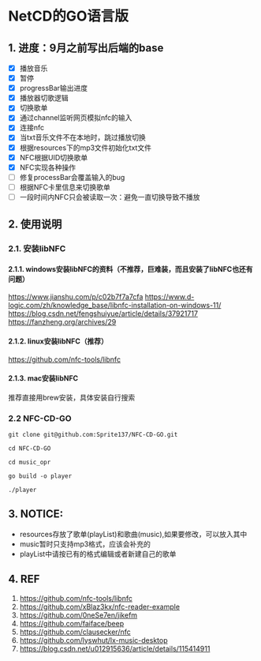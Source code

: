 # NetCD的GO语言版
## 1. 进度：9月之前写出后端的base
- [x] 播放音乐
- [x]  暂停
- [x] progressBar输出进度
- [x]  播放器切歌逻辑
- [x] 切换歌单
- [x] 通过channel监听网页模拟nfc的输入
- [x] 连接nfc
- [x] 当txt音乐文件不在本地时，跳过播放切换
- [x] 根据resources下的mp3文件初始化txt文件
- [x] NFC根据UID切换歌单
- [x] NFC实现各种操作
- [ ] 修复processBar会覆盖输入的bug
- [ ] 根据NFC卡里信息来切换歌单
- [ ] 一段时间内NFC只会被读取一次：避免一直切换导致不播放

## 2. 使用说明
### 2.1. 安装libNFC
 #### 2.1.1. windows安装libNFC的资料（不推荐，巨难装，而且安装了libNFC也还有问题）
https://www.jianshu.com/p/c02b7f7a7cfa
https://www.d-logic.com/zh/knowledge_base/libnfc-installation-on-windows-11/
https://blog.csdn.net/fengshuiyue/article/details/37921717
https://fanzheng.org/archives/29
 #### 2.1.2. linux安装libNFC（推荐）
https://github.com/nfc-tools/libnfc
#### 2.1.3. mac安装libNFC
推荐直接用brew安装，具体安装自行搜索

### 2.2 NFC-CD-GO
```
git clone git@github.com:Sprite137/NFC-CD-GO.git

cd NFC-CD-GO

cd music_opr

go build -o player

./player
```
## 3. NOTICE:
- resources存放了歌单(playList)和歌曲(music),如果要修改，可以放入其中
- music暂时只支持mp3格式，应该会补充的
- playList中请按已有的格式编辑或者新建自己的歌单

## 4. REF
1. https://github.com/nfc-tools/libnfc
2. https://github.com/xBlaz3kx/nfc-reader-example
3. https://github.com/0neSe7en/jikefm
4. https://github.com/faiface/beep
5. https://github.com/clausecker/nfc
6. https://github.com/lyswhut/lx-music-desktop
7. https://blog.csdn.net/u012915636/article/details/115414911